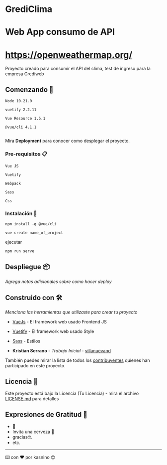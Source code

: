 # GrediClima  
# Web App consumo de API 
# https://openweathermap.org/

Proyecto creado para consumir el API del clima, test de ingreso para la empresa Grediweb

## Comenzando 🚀

```
Node 10.21.0
```
```
vuetify 2.2.11
```
```
Vue Resource 1.5.1
```
```
@vue/cli 4.1.1
```
```

```

Mira **Deployment** para conocer como desplegar el proyecto.


### Pre-requisitos 📋

```
Vue JS
```
```
Vuetify
```
```
Webpack
```
```
Sass
```
```
Css
```

### Instalación 🔧
```
npm install -g @vue/cli
```


```
vue create name_of_project
```

ejecutar

```
npm run serve
```


## Despliegue 📦

_Agrega notas adicionales sobre como hacer deploy_

## Construido con 🛠️

_Menciona las herramientas que utilizaste para crear tu proyecto_


* [VueJs](https://vuejs.org/) - El framework web usado Frontend JS
* [Vuetify](https://vuetifyjs.com/en/) - El framework web usado Style
* [Sass]() - Estilos


* **Kristian Serrano** - *Trabajo Inicial* - [villanuevand](https://github.com/kasnino)


También puedes mirar la lista de todos los [contribuyentes](https://github.com/your/project/contributors) quíenes han participado en este proyecto. 

## Licencia 📄

Este proyecto está bajo la Licencia (Tu Licencia) - mira el archivo [LICENSE.md](LICENSE.md) para detalles

## Expresiones de Gratitud 🎁

*  📢
* Invita una cerveza 🍺 
* gracias🤓.
* etc.



---
⌨️ con ❤️ por kasnino 😊
